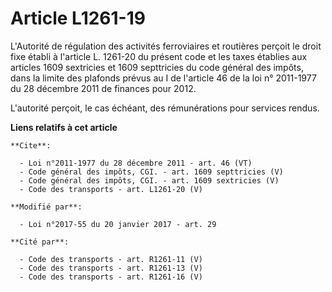 # Article L1261-19

L'Autorité de régulation des activités ferroviaires et routières perçoit le droit fixe établi à l'article L. 1261-20 du
présent code et les taxes établies aux articles 1609 sextricies et 1609 septtricies du code général des impôts, dans la
limite des plafonds prévus au I de l'article 46 de la loi n° 2011-1977 du 28 décembre 2011 de finances pour 2012. 

L'autorité perçoit, le cas échéant, des rémunérations pour services rendus.

**Liens relatifs à cet article**

	**Cite**:

	  - Loi n°2011-1977 du 28 décembre 2011 - art. 46 (VT)
	  - Code général des impôts, CGI. - art. 1609 septtricies (V)
	  - Code général des impôts, CGI. - art. 1609 sextricies (V)
	  - Code des transports - art. L1261-20 (V)

	**Modifié par**:

	  - Loi n°2017-55 du 20 janvier 2017 - art. 29

	**Cité par**:

	  - Code des transports - art. R1261-11 (V)
	  - Code des transports - art. R1261-13 (V)
	  - Code des transports - art. R1261-16 (V)
